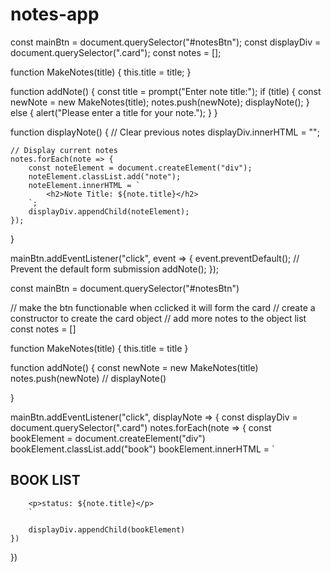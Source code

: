 # notes-app

const mainBtn = document.querySelector("#notesBtn");
const displayDiv = document.querySelector(".card");
const notes = [];

function MakeNotes(title) {
    this.title = title;
}

function addNote() {
    const title = prompt("Enter note title:");
    if (title) {
        const newNote = new MakeNotes(title);
        notes.push(newNote);
        displayNote();
    } else {
        alert("Please enter a title for your note.");
    }
}

function displayNote() {
    // Clear previous notes
    displayDiv.innerHTML = "";

    // Display current notes
    notes.forEach(note => {
        const noteElement = document.createElement("div");
        noteElement.classList.add("note");
        noteElement.innerHTML = `
            <h2>Note Title: ${note.title}</h2>
        `;
        displayDiv.appendChild(noteElement);
    });
}

mainBtn.addEventListener("click", event => {
    event.preventDefault(); // Prevent the default form submission
    addNote();
});



<!-- old -->
const mainBtn = document.querySelector("#notesBtn")

// make the btn functionable when cclicked it will form the card
// create a constructor to create the card object
// add more notes to the object list 
const notes = []

function MakeNotes(title) {
    this.title = title
}

function addNote() {
    const newNote = new MakeNotes(title)
    notes.push(newNote)
    // displayNote()


}

mainBtn.addEventListener("click", displayNote => {
    const displayDiv = document.querySelector(".card")
    notes.forEach(note => {
        const bookElement = document.createElement("div")
        bookElement.classList.add("book")
        bookElement.innerHTML = `
        <h2>BOOK LIST</h2>
        
        <p>status: ${note.title}</p>
        `

        displayDiv.appendChild(bookElement)
    })
})
